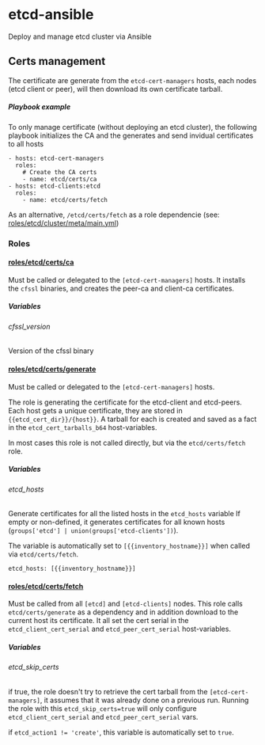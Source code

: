 # etcd-ansible
Deploy and manage etcd cluster via Ansible

## Certs management
The certificate are generate from the `etcd-cert-managers` hosts, each nodes (etcd client or peer), will then download its own certificate tarball.

##### Playbook example 
To only manage certificate (without deploying an etcd cluster), the following playbook initializes the CA and the generates and send invidual certificates to all hosts 
```
- hosts: etcd-cert-managers
  roles:
    # Create the CA certs
    - name: etcd/certs/ca
- hosts: etcd-clients:etcd
  roles:
    - name: etcd/certs/fetch
```
As an alternative, `/etcd/certs/fetch` as a role dependencie (see: [roles/etcd/cluster/meta/main.yml](https://github.com/ant31/etcd-ansible/blob/master/roles/etcd/cluster/meta/main.yml#L13))

### Roles

####  [roles/etcd/certs/ca](https://github.com/ant31/etcd-ansible/blob/master/roles/etcd/certs/ca)

Must be called or delegated to the `[etcd-cert-managers]` hosts.
It installs the `cfssl` binaries, and creates the peer-ca and client-ca certificates.
##### Variables
###### cfssl_version
Version of the cfssl binary

#### [roles/etcd/certs/generate](https://github.com/ant31/etcd-ansible/blob/master/roles/etcd/certs/generate)

Must be called or delegated to the `[etcd-cert-managers]` hosts.

The role is generating the certificate for the etcd-client and etcd-peers.
Each host gets a unique certificate, they are stored in `{{etcd_cert_dir}}/{host}}`.
A tarball for each is created and saved as a fact in the `etcd_cert_tarballs_b64` host-variables.

In most cases this role is not called directly, but via the `etcd/certs/fetch` role. 

##### Variables
###### etcd_hosts
Generate certificates for all the listed hosts in the `etcd_hosts` variable
If empty or non-defined, it generates certificates for all known hosts (`groups['etcd'] | union(groups['etcd-clients'])`).

The variable is automatically set to `[{{inventory_hostname}}]` when called via `etcd/certs/fetch`.
```
etcd_hosts: [{{inventory_hostname}}]
```

####  [roles/etcd/certs/fetch](https://github.com/ant31/etcd-ansible/blob/master/roles/etcd/certs/fetch)

Must be called from all `[etcd]` and `[etcd-clients]` nodes.
This role calls `etcd/certs/generate` as a dependency and in addition download to the current host its certificate. 
It all set the cert serial in the `etcd_client_cert_serial` and `etcd_peer_cert_serial` host-variables.

##### Variables
###### etcd_skip_certs
if true, the role doesn't try to retrieve the cert tarball from the `[etcd-cert-managers]`, it assumes that it was already done on a previous run. Running the role with this `etcd_skip_certs=true` will only configure `etcd_client_cert_serial` and `etcd_peer_cert_serial` vars.

if `etcd_action1 != 'create'`, this variable is automatically set to `true`. 
 
